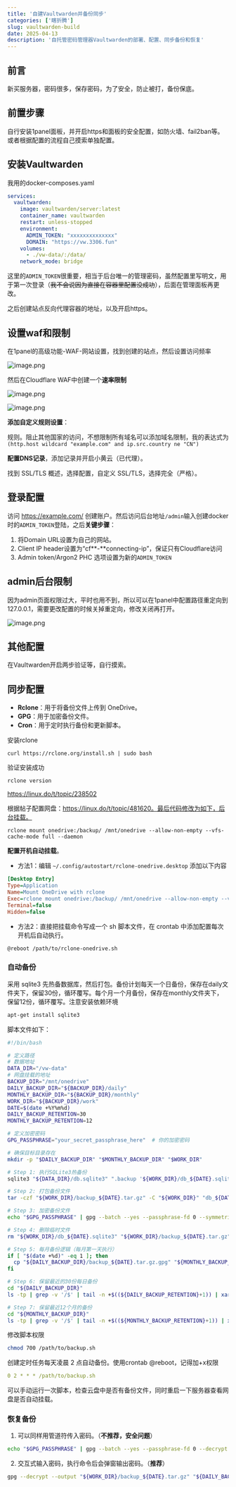 ```yaml
---
title: '自建Vaultwarden并备份同步'
categories: ['瞎折腾']
slug: vaultwarden-build
date: 2025-04-13
description: '自托管密码管理器Vaultwarden的部署、配置、同步备份和恢复'
---
```


##  前言

新买服务器，密码很多，保存密码，为了安全，防止被打，备份保底。

## 前置步骤

自行安装1panel面板，并开启https和面板的安全配置，如防火墙、fail2ban等。或者根据配置的流程自己摸索单独配置。

## 安装Vaultwarden 

我用的docker-composes.yaml

```yaml
services:
  vaultwarden:
    image: vaultwarden/server:latest
    container_name: vaultwarden
    restart: unless-stopped
    environment:
      ADMIN_TOKEN: "xxxxxxxxxxxxxx"
      DOMAIN: "https://vw.3306.fun"
    volumes:
      - ./vw-data/:/data/
    network_mode: bridge
```

这里的`ADMIN_TOKEN`很重要，相当于后台唯一的管理密码，虽然配置里写明文，用于第一次登录（~~我不会说因为直接在容器里配置没成功~~），后面在管理面板再更改。

之后创建站点反向代理容器的地址，以及开启https。

## 设置waf和限制

在1panel的高级功能-WAF-网站设置，找到创建的站点，然后设置访问频率

![image.png](https://img.braindance.top/file/2024/04/1744507809102_image.png)

然后在Cloudflare WAF中创建一个**速率限制**

![image.png](https://img.braindance.top/file/2024/04/pZBr6nA3.png)

![image.png](https://img.braindance.top/file/2024/04/nIDfbV3g.png)

**添加自定义规则设置**：

规则。阻止其他国家的访问，不想限制所有域名可以添加域名限制，我的表达式为`(http.host wildcard "example.com" and ip.src.country ne "CN")`

**配置DNS记录**，添加记录并开启小黄云（已代理）。

找到 SSL/TLS 概述，选择配置，自定义 SSL/TLS，选择完全（严格）。

## 登录配置

访问 https://example.com/ 创建账户。然后访问后台地址`/admin`输入创建docker时的`ADMIN_TOKEN`登陆，之后**关键步骤**：

1. 将Domain URL设置为自己的网站。
2. Client IP header设置为“cf**-**connecting-ip”，保证只有Cloudflare访问
3. Admin token/Argon2 PHC 选项设置为新的`ADMIN_TOKEN`

## admin后台限制

因为admin页面权限过大，平时也用不到，所以可以在1panel中配置路径重定向到127.0.0.1，需要更改配置的时候关掉重定向，修改关闭再打开。

![image.png](https://img.braindance.top/file/2024/04/ZUOYha2U.png)

## 其他配置

在Vaultwarden开启两步验证等，自行摸索。

## 同步配置

- **Rclone**：用于将备份文件上传到 OneDrive。
- **GPG**：用于加密备份文件。
- **Cron**：用于定时执行备份和更新脚本。

安装rclone

```shell
curl https://rclone.org/install.sh | sudo bash
```

验证安装成功

```shel
rclone version
```

https://linux.do/t/topic/238502

根据帖子配置网盘：https://linux.do/t/topic/481620。最后代码修改为如下，后台挂载。

```shell
rclone mount onedrive:/backup/ /mnt/onedrive --allow-non-empty --vfs-cache-mode full --daemon
```

**配置开机自动挂载**。

* 方法1：编辑 `~/.config/autostart/rclone-onedrive.desktop` 添加以下内容

```ini
[Desktop Entry]
Type=Application
Name=Mount OneDrive with rclone
Exec=rclone mount onedrive:/backup/ /mnt/onedrive --allow-non-empty --vfs-cache-mode full --daemon writes &
Terminal=false
Hidden=false
```

* 方法2：直接把挂载命令写成一个 sh 脚本文件，在 crontab 中添加配置每次开机后自动执行。

```
@reboot /path/to/rclone-onedrive.sh
```

### 自动备份

采用 sqlite3 先热备数据库，然后打包。备份计划每天一个日备份，保存在daily文件夹下，保留30份，循环覆写。每个月一个月备份，保存在monthly文件夹下，保留12份，循环覆写。注意安装依赖环境

```sh
apt-get install sqlite3
```

脚本文件如下：

```sh
#!/bin/bash

# 定义路径
# 数据地址
DATA_DIR="/vw-data"
# 网盘挂载的地址
BACKUP_DIR="/mnt/onedrive"
DAILY_BACKUP_DIR="${BACKUP_DIR}/daily"
MONTHLY_BACKUP_DIR="${BACKUP_DIR}/monthly"
WORK_DIR="${BACKUP_DIR}/work"
DATE=$(date +%Y%m%d)
DAILY_BACKUP_RETENTION=30
MONTHLY_BACKUP_RETENTION=12

# 定义加密密码
GPG_PASSPHRASE="your_secret_passphrase_here"  # 你的加密密码

# 确保目标目录存在
mkdir -p "$DAILY_BACKUP_DIR" "$MONTHLY_BACKUP_DIR" "$WORK_DIR"

# Step 1: 执行SQLite3热备份
sqlite3 "${DATA_DIR}/db.sqlite3" ".backup '${WORK_DIR}/db_${DATE}.sqlite3'"

# Step 2: 打包备份文件
tar -czf "${WORK_DIR}/backup_${DATE}.tar.gz" -C "${WORK_DIR}" "db_${DATE}.sqlite3"

# Step 3: 加密备份文件
echo "$GPG_PASSPHRASE" | gpg --batch --yes --passphrase-fd 0 --symmetric --cipher-algo AES256 --output "${DAILY_BACKUP_DIR}/backup_${DATE}.tar.gz.gpg" "${WORK_DIR}/backup_${DATE}.tar.gz"

# Step 4: 删除临时文件
rm "${WORK_DIR}/db_${DATE}.sqlite3" "${WORK_DIR}/backup_${DATE}.tar.gz"

# Step 5: 每月备份逻辑（每月第一天执行）
if [ "$(date +%d)" -eq 1 ]; then
  cp "${DAILY_BACKUP_DIR}/backup_${DATE}.tar.gz.gpg" "${MONTHLY_BACKUP_DIR}/"
fi

# Step 6: 保留最近的30份每日备份
cd "${DAILY_BACKUP_DIR}"
ls -tp | grep -v '/$' | tail -n +$((${DAILY_BACKUP_RETENTION}+1)) | xargs -I {} rm -- {}

# Step 7: 保留最近12个月的备份
cd "${MONTHLY_BACKUP_DIR}"
ls -tp | grep -v '/$' | tail -n +$((${MONTHLY_BACKUP_RETENTION}+1)) | xargs -I {} rm -- {}
```

修改脚本权限

```sh
chmod 700 /path/to/backup.sh
```

创建定时任务每天凌晨 2 点自动备份。使用crontab @reboot，记得加+x权限

```yaml
0 2 * * * /path/to/backup.sh
```

可以手动运行一次脚本，检查云盘中是否有备份文件，同时重启一下服务器查看网盘是否自动挂载。

### 恢复备份

1. 可以同样用管道符传入密码。（**不推荐，安全问题**）

```sh
echo "$GPG_PASSPHRASE" | gpg --batch --yes --passphrase-fd 0 --decrypt --output "${WORK_DIR}/backup_${DATE}.tar.gz" "${DAILY_BACKUP_DIR}/backup_${DATE}.tar.gz.gpg"
```

2. 交互式输入密码，执行命令后会弹窗输出密码。（**推荐**）

```sh
gpg --decrypt --output "${WORK_DIR}/backup_${DATE}.tar.gz" "${DAILY_BACKUP_DIR}/backup_${DATE}.tar.gz.gpg"
```



